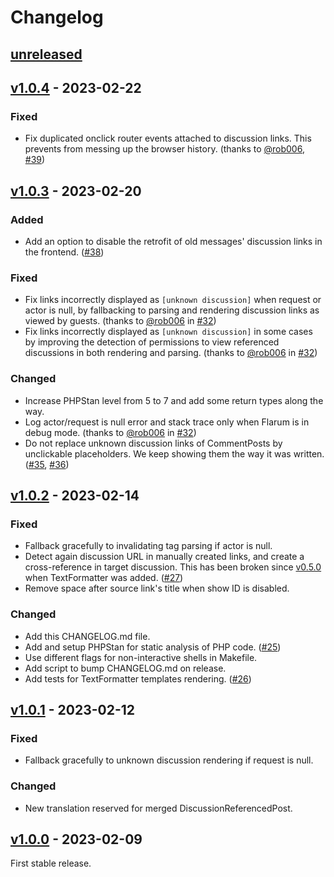 # Changelog

## [unreleased]

## [v1.0.4] - 2023-02-22

### Fixed

- Fix duplicated onclick router events attached to discussion links.
  This prevents from messing up the browser history. (thanks to [@rob006],
  [#39])

[#39]: https://github.com/club-1/flarum-ext-cross-references/issues/39

## [v1.0.3] - 2023-02-20

### Added

- Add an option to disable the retrofit of old messages' discussion links
  in the frontend. ([#38])

### Fixed

- Fix links incorrectly displayed as `[unknown discussion]` when request or
  actor is null, by fallbacking to parsing and rendering discussion links
  as viewed by guests. (thanks to [@rob006] in [#32])
- Fix links incorrectly displayed as `[unknown discussion]` in some cases
  by improving the detection of permissions to view referenced discussions
  in both rendering and parsing. (thanks to [@rob006] in [#32])

### Changed

- Increase PHPStan level from 5 to 7 and add some return types along the way.
- Log actor/request is null error and stack trace only when Flarum is in
  debug mode. (thanks to [@rob006] in [#32])
- Do not replace unknown discussion links of CommentPosts by unclickable
  placeholders. We keep showing them the way it was written. ([#35], [#36])

[#32]: https://github.com/club-1/flarum-ext-cross-references/pull/32
[#35]: https://github.com/club-1/flarum-ext-cross-references/issues/35
[#36]: https://github.com/club-1/flarum-ext-cross-references/pull/36
[#38]: https://github.com/club-1/flarum-ext-cross-references/issues/38

## [v1.0.2] - 2023-02-14

### Fixed

- Fallback gracefully to invalidating tag parsing if actor is null.
- Detect again discussion URL in manually created links, and create a
  cross-reference in target discussion.
  This has been broken since [v0.5.0] when TextFormatter was added. ([#27])
- Remove space after source link's title when show ID is disabled.

[#27]: https://github.com/club-1/flarum-ext-cross-references/issues/27

### Changed

- Add this CHANGELOG.md file.
- Add and setup PHPStan for static analysis of PHP code. ([#25])
- Use different flags for non-interactive shells in Makefile.
- Add script to bump CHANGELOG.md on release.
- Add tests for TextFormatter templates rendering. ([#26])

[#25]: https://github.com/club-1/flarum-ext-cross-references/pull/25
[#26]: https://github.com/club-1/flarum-ext-cross-references/issues/26

## [v1.0.1] - 2023-02-12

### Fixed

- Fallback gracefully to unknown discussion rendering if request is null.

### Changed

- New translation reserved for merged DiscussionReferencedPost.

## [v1.0.0] - 2023-02-09

First stable release.

[@rob006]: https://github.com/rob006

[unreleased]: https://github.com/club-1/flarum-ext-cross-references/compare/v1.0.4...HEAD
[v1.0.4]: https://github.com/club-1/flarum-ext-cross-references/releases/tag/v1.0.4
[v1.0.3]: https://github.com/club-1/flarum-ext-cross-references/releases/tag/v1.0.3
[v1.0.2]: https://github.com/club-1/flarum-ext-cross-references/releases/tag/v1.0.2
[v1.0.1]: https://github.com/club-1/flarum-ext-cross-references/releases/tag/v1.0.1
[v1.0.0]: https://github.com/club-1/flarum-ext-cross-references/releases/tag/v1.0.0
[v0.5.0]: https://github.com/club-1/flarum-ext-cross-references/releases/tag/v0.5.0
